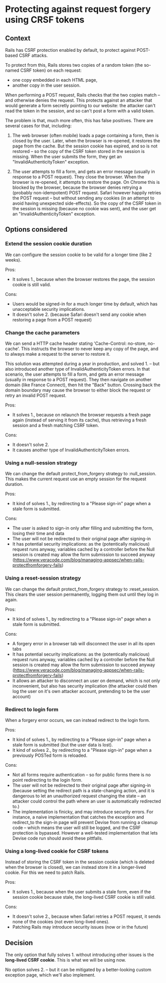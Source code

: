# Protecting against request forgery using CRSF tokens

## Context

Rails has CSRF protection enabled by default, to protect against POST-based CSRF attacks.

To protect from this, Rails stores two copies of a random token (the so-named CSRF token) on each request:
- one copy embedded in each HTML page,
- another copy in the user session.

When performing a POST request, Rails checks that the two copies match – and otherwise denies the request. This protects against an attacker that would generate a form secretly pointing to our website: the attacker can't read the token in the session, and so can't post a form with a valid token.

The problem is that, much more often, this has false positives. There are several cases for that, including:

1. The web browser (often mobile) loads a page containing a form, then is closed by the user. Later, when the browser is re-opened, it restores the page from the cache. But the session cookie has expired, and so is not restored – so the copy of the CSRF token stored in the session is missing. When the user submits the form, they get an "InvalidAuthenticityToken" exception.

2. The user attempts to fill a form, and gets an error message (usually in response to a POST request). They close the browser. When the browser is re-opened, it attempts to restore the page. On Chrome this is blocked by the browser, because the browser denies retrying a (probably non-idempotent) POST request. Safari however happily retries the POST request – but without sending any cookies (in an attempt to avoid having unexpected side-effects). So the copy of the CSRF token in the session is missing (because no cookie was sent), and the user get an "InvalidAuthenticityToken" exception.

## Options considered

### Extend the session cookie duration

We can configure the session cookie to be valid for a longer time (like 2 weeks).

Pros:
- It solves 1., because when the browser restores the page, the session cookie is still valid.

Cons:
- Users would be signed-in for a much longer time by default, which has unacceptable security implications.
- It doesn't solve 2. (because Safari doesn't send any cookie when restoring a page from a POST request)

### Change the cache parameters

We can send a HTTP cache header stating 'Cache-Control: no-store, no-cache'. This instructs the browser to never keep any copy of the page, and to always make a request to the server to restore it.

This solution was attempted during a year in production, and solved 1. – but also introduced another type of InvalidAuthenticityToken errors. In that scenario, the user attempts to fill a form, and gets an error message (usually in response to a POST request). They then navigate on another domain (like France Connect), then hit the "Back" button. Crossing back the domain boundary may cause the browser to either block the request or retry an invalid POST request.

Pros:
- It solves 1., because on relaunch the browser requests a fresh page again (instead of serving it from its cache), thus retrieving a fresh session and a fresh matching CSRF token.

Cons:
- It doesn't solve 2.
- It causes another type of InvalidAuthenticityToken errors.

### Using a null-session strategy

We can change the default protect_from_forgery strategy to :null_session. This makes the current request use an empty session for the request duration.

Pros:
- It kind of solves 1., by redirecting to a "Please sign-in" page when a stale form is submitted.

Cons:
- The user is asked to sign-in only after filling and submitting the form, losing their time and data
- The user will not be redirected to their original page after signing-in
- It has potential security implications: as the (potentically malicious) request runs anyway, variables cached by a controller before the Null session is created may allow the form submission to succeed anyway (https://www.veracode.com/blog/managing-appsec/when-rails-protectfromforgery-fails)

### Using a reset-session strategy

We can change the default protect_from_forgery strategy to :reset_session. This clears the user session permanently, logging them out until they log in again.

Pros: 
- It kind of solves 1., by redirecting to a "Please sign-in" page when a stale form is submitted.

Cons:
- A forgery error in a browser tab will disconnect the user in all its open tabs
- It has potential security implications: as the (potentically malicious) request runs anyway, variables cached by a controller before the Null session is created may allow the form submission to succeed anyway (https://www.veracode.com/blog/managing-appsec/when-rails-protectfromforgery-fails)
- It allows an attacker to disconnect an user on demand, which is not only inconvenient, but also has security implication (the attacker could then log the user on it's own attacker account, pretending to be the user account)

### Redirect to login form

When a forgery error occurs, we can instead redirect to the login form.

Pros:
- It kind of solves 1., by redirecting to a "Please sign-in" page when a stale form is submitted (but the user data is lost).
- It kind of solves 2., by redirecting to a "Please sign-in" page when a previously POSTed form is reloaded.

Cons:
- Not all forms require authentication – so for public forms there is no point redirecting to the login form. 
- The user will not be redirected to their original page after signing-in (because setting the redirect path is a state-changing action, and it is dangerous to let an unauthorized request changing the state – an attacker could control the path where an user is automatically redirected to.)
- The implementation is finicky, and may introduce security errors. For instance, a naive implementation that catches the exception and redirect_to the sign-in page will prevent Devise from running a cleanup code – which means the user will still be logged, and the CSRF protection is bypassed. However a well-tested implementation that lets Devise code run should avoid these pittfalls.

### Using a long-lived cookie for CSRF tokens

Instead of storing the CSRF token in the session cookie (which is deleted when the browser is closed), we can instead store it in a longer-lived cookie. For this we need to patch Rails.

Pros:
- It solves 1., because when the user submits a stale form, even if the session cookie because stale, the long-lived CSRF cookie is still valid.

Cons:
- It doesn't solve 2., because when Safari retries a POST request, it sends none of the cookies (not even long-lived ones).
- Patching Rails may introduce security issues (now or in the future)


## Decision

The only option that fully solves 1. without introducing other issues is the **long-lived CSRF cookie**. This is what we will be using now.

No option solves 2. – but it can be mitigated by a better-looking custom exception page, which we'll also implement.
